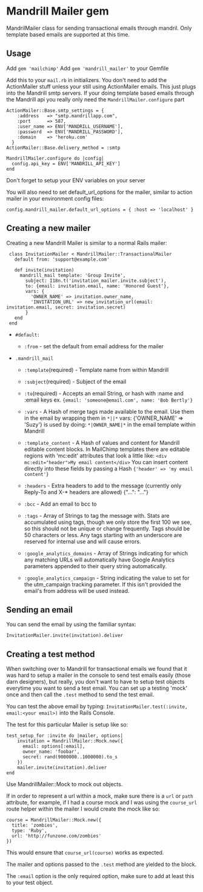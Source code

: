 # Mandrill Mailer gem
MandrilMailer class for sending transactional emails through mandril.
Only template based emails are supported at this time.

## Usage
Add `gem 'mailchimp'`
Add `gem 'mandrill_mailer'` to your Gemfile

Add this to your `mail.rb` in initializers.
You don't need to add the ActionMailer stuff unless your still using ActionMailer emails.
This just plugs into the Mandrill smtp servers. If your doing template based emails
through the Mandrill api you really only need the `MandrillMailer.configure` part

```
ActionMailer::Base.smtp_settings = {
    :address   => "smtp.mandrillapp.com",
    :port      => 587,
    :user_name => ENV['MANDRILL_USERNAME'],
    :password  => ENV['MANDRILL_PASSWORD'],
    :domain    => 'heroku.com'
  }
ActionMailer::Base.delivery_method = :smtp

MandrillMailer.configure do |config|
  config.api_key = ENV['MANDRILL_API_KEY']
end
```

Don't forget to setup your ENV variables on your server

You will also need to set default_url_options for the mailer, similar to action mailer
in your environment config files:

`config.mandrill_mailer.default_url_options = { :host => 'localhost' }`

## Creating a new mailer
Creating a new Mandrill Mailer is similar to a normal Rails mailer:

```
 class InvitationMailer < MandrillMailer::TransactionalMailer
   default from: 'support@example.com'

   def invite(invitation)
     mandrill_mail template: 'Group Invite',
       subject: I18n.t('invitation_mailer.invite.subject'),
       to: {email: invitation.email, name: 'Honored Guest'},
       vars: {
         'OWNER_NAME' => invitation.owner_name,
         'INVITATION_URL' => new_invitation_url(email: invitation.email, secret: invitation.secret)
       }
   end
 end
 ```

* `#default:`
  * `:from` - set the default from email address for the mailer

* `.mandrill_mail`
   * `:template`(required) - Template name from within Mandrill

   * `:subject`(required) - Subject of the email

   * `:to`(required) - Accepts an email String, or hash with :name and :email keys
     ex. `{email: 'someone@email.com', name: 'Bob Bertly'}`

   * `:vars` - A Hash of merge tags made available to the email. Use them in the
     email by wrapping them in `*||*` vars: {'OWNER_NAME' => 'Suzy'} is used
     by doing: `*|OWNER_NAME|*` in the email template within Mandrill

   * `:template_content` - A Hash of values and content for Mandrill editable content blocks.
     In MailChimp templates there are editable regions with 'mc:edit' attributes that look
     a little like: `<div mc:edit="header">My email content</div>` You can insert content directly into
     these fields by passing a Hash `{'header' => 'my email content'}`

   * `:headers` - Extra headers to add to the message (currently only Reply-To and X-* headers are allowed) {"...": "..."}

   * `:bcc` - Add an email to bcc to

   * `:tags` - Array of Strings to tag the message with. Stats are
   accumulated using tags, though we only store the first 100 we see,
   so this should not be unique or change frequently. Tags should be
   50 characters or less. Any tags starting with an underscore are
   reserved for internal use and will cause errors.

   * `:google_analytics_domains` - Array of Strings indicating for which any
   matching URLs will automatically have Google Analytics parameters appended
   to their query string automatically.

   * `:google_analytics_campaign` - String indicating the value to set for
   the utm_campaign tracking parameter. If this isn't provided the email's
   from address will be used instead.
   
## Sending an email

You can send the email by using the familiar syntax:

`InvitationMailer.invite(invitation).deliver`
   
## Creating a test method
When switching over to Mandrill for transactional emails we found that it was hard to setup a mailer in the console to send test emails easily (those darn designers), but really, you don't want to have to setup test objects everytime you want to send a test email. You can set up a testing 'mock' once and then call the `.test` method to send the test email.

You can test the above email by typing: `InvitationMailer.test(:invite, email:<your email>)` into the Rails Console.

The test for this particular Mailer is setup like so:

```
test_setup_for :invite do |mailer, options|
    invitation = MandrillMailer::Mock.new({
      email: options[:email],
      owner_name: 'foobar',
      secret: rand(9000000..1000000).to_s
    })
    mailer.invite(invitation).deliver
end
```

Use MandrillMailer::Mock to mock out objects.

If in order to represent a url within a mock, make sure there is a `url` or `path` attribute,
for example, if I had a course mock and I was using the `course_url` route helper within the mailer
I would create the mock like so:

```
course = MandrillMailer::Mock.new({
  title: 'zombies',
  type: 'Ruby',
  url: 'http://funzone.com/zombies'
})
```

This would ensure that `course_url(course)` works as expected.

The mailer and options passed to the `.test` method are yielded to the block.

The `:email` option is the only required option, make sure to add at least this to your test object.